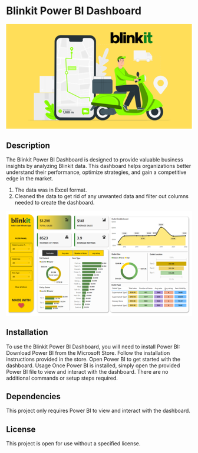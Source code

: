# Blinkit Power BI Dashboard

![blinkit Image](https://github.com/Boolean-01/BlinkIt_PowerBI_project/blob/main/blinkit.png)

## Description
The Blinkit Power BI Dashboard is designed to provide valuable business insights by analyzing Blinkit data. This dashboard helps organizations better understand their performance, optimize strategies, and gain a competitive edge in the market.
  1. The data was in Excel format.
  2. Cleaned the data to get rid of any unwanted data and filter out columns needed to create the dashboard.

![blinkit Dashboard](https://github.com/Boolean-01/BlinkIt_PowerBI_project/blob/main/blinkit_dashboard.png)

## Installation
To use the Blinkit Power BI Dashboard, you will need to install Power BI:
Download Power BI from the Microsoft Store.
Follow the installation instructions provided in the store.
Open Power BI to get started with the dashboard.
Usage
Once Power BI is installed, simply open the provided Power BI file to view and interact with the dashboard. There are no additional commands or setup steps required.

## Dependencies
This project only requires Power BI to view and interact with the dashboard.

## License
This project is open for use without a specified license.

